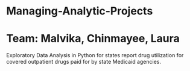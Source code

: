 # Managing-Analytic-Projects
# Team: Malvika, Chinmayee, Laura
Exploratory Data Analysis in Python for states report drug utilization for covered outpatient drugs paid for by state Medicaid agencies.
